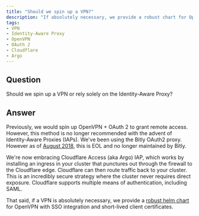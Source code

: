 ```yaml
---
title: "Should we spin up a VPN?"
description: "If absolutely necessary, we provide a robust chart for OpenVPN with SSO integration and short-lived client certificates."
tags:
- VPN
- Identity-Aware Proxy
- OpenVPN
- OAuth 2
- Cloudflare
- Argo
---
```


## Question

Should we spin up a VPN or rely solely on the Identity-Aware Proxy?

## Answer

Previously, we would spin up OpenVPN + OAuth 2 to grant remote access. However, this method is no longer recommended with the advent of Identity-Aware Proxies (IAPs). We've been using the Bitly OAuth2 proxy. However as of [August 2018](https://github.com/bitly/oauth2_proxy/issues/628), this is EOL and no longer maintained by Bitly.


We're now embracing Cloudflare Access (aka Argo) IAP, which works by installing an ingress in your cluster that punctures out through the firewall to the Cloudflare edge. Cloudflare can then route traffic back to your cluster. This is an incredibly secure strategy where the cluster never requires direct exposure. Cloudflare supports multiple means of authentication, including SAML.

That said, if a VPN is absolutely necessary, we provide a [robust helm chart](https://github.com/cloudposse/charts/tree/master/incubator/openvpn) for OpenVPN with SSO integration and short-lived client certificates.
